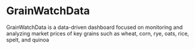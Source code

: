 # GrainWatchData
GrainWatchData is a data-driven dashboard focused on monitoring and analyzing market prices of key grains such as wheat, corn, rye, oats, rice, spelt, and quinoa
